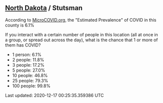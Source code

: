 
## [North Dakota](/united-states/north-dakota) / Stutsman

According to [MicroCOVID.org](http://microcovid.org),
the "Estimated Prevalence" of COVID in this county is 6.1%

If you interact with a certain number of people in this location
(all at once in a group, or spread out across the day), what is the chance that
1 or more of them has COVID?

- 1 person: 6.1%
- 2 people: 11.8%
- 3 people: 17.2%
- 5 people: 27.0%
- 10 people: 46.8%
- 25 people: 79.3%
- 100 people: 99.8%

Last updated: 2020-12-17 00:25:35.359386 UTC
